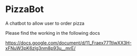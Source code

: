 # PizzaBot
A chatbot to allow user to order pizza

Please find the working in the following docs

https://docs.google.com/document/d/11_Fraex77TtIwXX3H-xFNuW3pK6zlg3nm8p93u__mrE/
